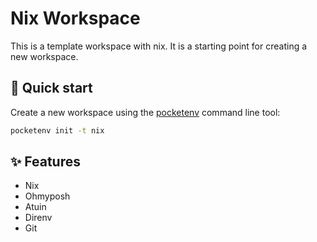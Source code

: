 # Nix Workspace

This is a template workspace with nix. It is a starting point for creating a new workspace.

## 🚀 Quick start

Create a new workspace using the [pocketenv](https://github.com/pocketenv-io/pocketenv) command line tool:

```sh
pocketenv init -t nix
```

## ✨ Features

- Nix
- Ohmyposh
- Atuin
- Direnv
- Git